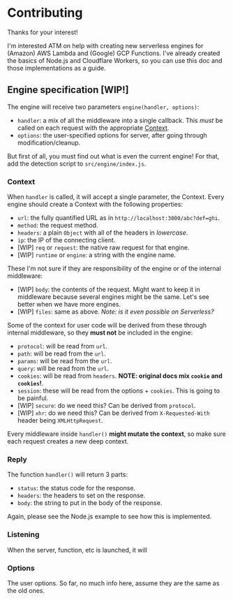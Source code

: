 # Contributing

Thanks for your interest!

I'm interested ATM on help with creating new serverless engines for (Amazon) AWS Lambda and (Google) GCP Functions. I've already created the basics of Node.js and Cloudflare Workers, so you can use this doc and those implementations as a guide.

## Engine specification [WIP!]

The engine will receive two parameters `engine(handler, options)`:

- `handler`: a mix of all the middleware into a single callback. This _must_ be called on each request with the appropriate [Context](#context).
- `options`: the user-specified options for server, after going through modification/cleanup.

But first of all, you must find out what is even the current engine! For that, add the detection script to `src/engine/index.js`.

### Context

When `handler` is called, it will accept a single parameter, the Context. Every engine should create a Context with the following properties:

- `url`: the fully quantified URL as in `http://localhost:3000/abc?def=ghi`.
- `method`: the request method.
- `headers`: a plain `Object` with all of the headers in _lowercase_.
- `ip`: the IP of the connecting client.
- [WIP] `req` or `request`: the native raw request for that engine.
- [WIP] `runtime` or `engine`: a string with the engine name.

These I'm not sure if they are responsibility of the engine or of the internal middleware:

- [WIP] `body`: the contents of the request. Might want to keep it in middleware because several engines might be the same. Let's see better when we have more engines.
- [WIP] `files`: same as above. _Note: is it even possible on Serverless?_

Some of the context for user code will be derived from these through internal middleware, so they **must not** be included in the engine:

- `protocol`: will be read from `url`.
- `path`: will be read from the `url`.
- `params`: will be read from the `url`.
- `query`: will be read from the `url`.
- `cookies`: will be read from `headers`. **NOTE: original docs mix `cookie` and `cookies`!**.
- `session`: these will be read from the options + `cookies`. This is going to be painful.
- [WIP] `secure`: do we need this? Can be derived from `protocol`.
- [WIP] `xhr`: do we need this? Can be derived from `X-Requested-With` header being `XMLHttpRequest`.

Every middleware inside `handler()` **might mutate the context**, so make sure each request creates a new deep context.

### Reply

The function `handler()` will return 3 parts:

- `status`: the status code for the response.
- `headers`: the headers to set on the response.
- `body`: the string to put in the body of the response.

Again, please see the Node.js example to see how this is implemented.

### Listening

When the server, function, etc is launched, it will

### Options

The user options. So far, no much info here, assume they are the same as the old ones.
